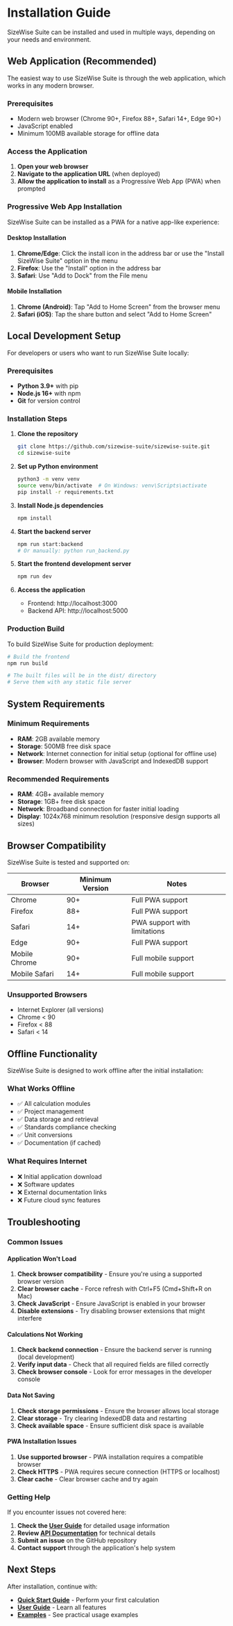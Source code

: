 # Installation Guide

SizeWise Suite can be installed and used in multiple ways, depending on your needs and environment.

## Web Application (Recommended)

The easiest way to use SizeWise Suite is through the web application, which works in any modern browser.

### Prerequisites

- Modern web browser (Chrome 90+, Firefox 88+, Safari 14+, Edge 90+)
- JavaScript enabled
- Minimum 100MB available storage for offline data

### Access the Application

1. **Open your web browser**
2. **Navigate to the application URL** (when deployed)
3. **Allow the application to install** as a Progressive Web App (PWA) when prompted

### Progressive Web App Installation

SizeWise Suite can be installed as a PWA for a native app-like experience:

#### Desktop Installation

1. **Chrome/Edge**: Click the install icon in the address bar or use the "Install SizeWise Suite" option in the menu
2. **Firefox**: Use the "Install" option in the address bar
3. **Safari**: Use "Add to Dock" from the File menu

#### Mobile Installation

1. **Chrome (Android)**: Tap "Add to Home Screen" from the browser menu
2. **Safari (iOS)**: Tap the share button and select "Add to Home Screen"

## Local Development Setup

For developers or users who want to run SizeWise Suite locally:

### Prerequisites

- **Python 3.9+** with pip
- **Node.js 16+** with npm
- **Git** for version control

### Installation Steps

1. **Clone the repository**
   ```bash
   git clone https://github.com/sizewise-suite/sizewise-suite.git
   cd sizewise-suite
   ```

2. **Set up Python environment**
   ```bash
   python3 -m venv venv
   source venv/bin/activate  # On Windows: venv\Scripts\activate
   pip install -r requirements.txt
   ```

3. **Install Node.js dependencies**
   ```bash
   npm install
   ```

4. **Start the backend server**
   ```bash
   npm run start:backend
   # Or manually: python run_backend.py
   ```

5. **Start the frontend development server**
   ```bash
   npm run dev
   ```

6. **Access the application**
   - Frontend: http://localhost:3000
   - Backend API: http://localhost:5000

### Production Build

To build SizeWise Suite for production deployment:

```bash
# Build the frontend
npm run build

# The built files will be in the dist/ directory
# Serve them with any static file server
```

## System Requirements

### Minimum Requirements

- **RAM**: 2GB available memory
- **Storage**: 500MB free disk space
- **Network**: Internet connection for initial setup (optional for offline use)
- **Browser**: Modern browser with JavaScript and IndexedDB support

### Recommended Requirements

- **RAM**: 4GB+ available memory
- **Storage**: 1GB+ free disk space
- **Network**: Broadband connection for faster initial loading
- **Display**: 1024x768 minimum resolution (responsive design supports all sizes)

## Browser Compatibility

SizeWise Suite is tested and supported on:

| Browser | Minimum Version | Notes |
|---------|----------------|-------|
| Chrome | 90+ | Full PWA support |
| Firefox | 88+ | Full PWA support |
| Safari | 14+ | PWA support with limitations |
| Edge | 90+ | Full PWA support |
| Mobile Chrome | 90+ | Full mobile support |
| Mobile Safari | 14+ | Full mobile support |

### Unsupported Browsers

- Internet Explorer (all versions)
- Chrome < 90
- Firefox < 88
- Safari < 14

## Offline Functionality

SizeWise Suite is designed to work offline after the initial installation:

### What Works Offline

- ✅ All calculation modules
- ✅ Project management
- ✅ Data storage and retrieval
- ✅ Standards compliance checking
- ✅ Unit conversions
- ✅ Documentation (if cached)

### What Requires Internet

- ❌ Initial application download
- ❌ Software updates
- ❌ External documentation links
- ❌ Future cloud sync features

## Troubleshooting

### Common Issues

#### Application Won't Load

1. **Check browser compatibility** - Ensure you're using a supported browser version
2. **Clear browser cache** - Force refresh with Ctrl+F5 (Cmd+Shift+R on Mac)
3. **Check JavaScript** - Ensure JavaScript is enabled in your browser
4. **Disable extensions** - Try disabling browser extensions that might interfere

#### Calculations Not Working

1. **Check backend connection** - Ensure the backend server is running (local development)
2. **Verify input data** - Check that all required fields are filled correctly
3. **Check browser console** - Look for error messages in the developer console

#### Data Not Saving

1. **Check storage permissions** - Ensure the browser allows local storage
2. **Clear storage** - Try clearing IndexedDB data and restarting
3. **Check available space** - Ensure sufficient disk space is available

#### PWA Installation Issues

1. **Use supported browser** - PWA installation requires a compatible browser
2. **Check HTTPS** - PWA requires secure connection (HTTPS or localhost)
3. **Clear cache** - Clear browser cache and try again

### Getting Help

If you encounter issues not covered here:

1. **Check the [User Guide](../user-guide/overview.md)** for detailed usage information
2. **Review [API Documentation](../api/overview.md)** for technical details
3. **Submit an issue** on the GitHub repository
4. **Contact support** through the application's help system

## Next Steps

After installation, continue with:

- **[Quick Start Guide](quick-start.md)** - Perform your first calculation
- **[User Guide](../user-guide/overview.md)** - Learn all features
- **[Examples](../examples/basic-calculations.md)** - See practical usage examples
